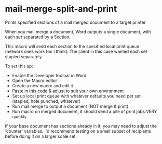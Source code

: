 # mail-merge-split-and-print
Prints specified sections of a mail merged document to a target printer

When you mail merge a document, Word outputs a single document, with each set separated by a Section.

This macro will send each section to the specified local print queue (network ones work too I think). The client in this case wanted each set stapled separately.

To set this up:
* Enable the Developer toolbar in Word
* Open the Macro editor
* Create a new macro and edit it
* Paste in this code & adjust to suit your own environment
* Set up local print queue with whatever defaults you need per set (stapled, hole punched, whatever)
* Run mail merge to output a document (NOT merge & print)
* Run macro on merged document, it should send a pile of print jobs VERY quickly.

If your base document has sections already in it, you may need to adjust the 'counter' variables. I'd recommend testing on a small subset of recipients before doing it on a larger scale set.
